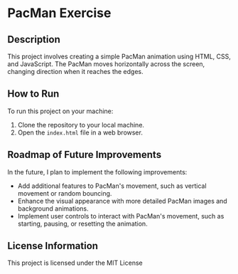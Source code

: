 # PacMan Exercise

## Description

This project involves creating a simple PacMan animation using HTML, CSS, and JavaScript. The PacMan moves horizontally across the screen, changing direction when it reaches the edges.

## How to Run

To run this project on your machine:
1. Clone the repository to your local machine.
2. Open the `index.html` file in a web browser.

## Roadmap of Future Improvements

In the future, I plan to implement the following improvements:
- Add additional features to PacMan's movement, such as vertical movement or random bouncing.
- Enhance the visual appearance with more detailed PacMan images and background animations.
- Implement user controls to interact with PacMan's movement, such as starting, pausing, or resetting the animation.

## License Information

This project is licensed under the MIT License
